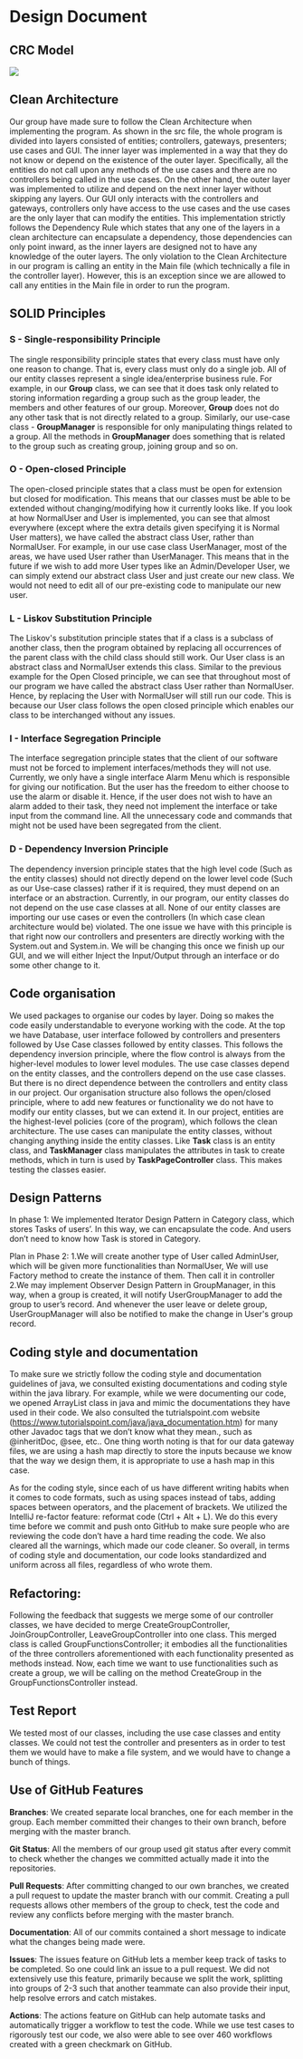 # Design Document


## CRC Model

![](https://github.com/CSC207-UofT/course-project-tbd/blob/9d53b51927695325d7e9261066477fc2cc88f960/CRC%20card%20(phase%201).png)

## Clean Architecture

Our group have made sure to follow the Clean Architecture when implementing the program.
As shown in the src file, the whole program is divided into layers consisted of entities;
controllers, gateways, presenters; use cases and GUI. The inner layer was implemented in
a way that they do not know or depend on the existence of the outer layer. Specifically,
all the entities do not call upon any methods of the use cases and there are no controllers
being called in the use cases. On the other hand, the outer layer was implemented to utilize
and depend on the next inner layer without skipping any layers. Our GUI only interacts with
the controllers and gateways, controllers only have access to the use cases and the use cases
are the only layer that can modify the entities. This implementation strictly follows the
Dependency Rule which states that any one of the layers in a clean architecture can encapsulate
a dependency, those dependencies can only point inward, as the inner layers are designed
not to have any knowledge of the outer layers. The only violation to the Clean Architecture
in our program is calling an entity in the Main file (which technically a file in the controller layer).
However, this is an exception since we are allowed to call any entities in the Main file in
order to run the program.

## SOLID Principles
### S - Single-responsibility Principle
The single responsibility principle states that every class must have only one reason to change.
That is, every class must only do a single job. All of our entity classes represent a single idea/enterprise business
rule. For example, in our **Group** class, we can see that it does task only related to storing information
regarding a group such as the group leader, the members and other features of our group. Moreover, **Group**
does not do any other task that is not directly related to a group. Similarly, our use-case class - **GroupManager**
is responsible for only manipulating things related to a group. All the methods in **GroupManager** does
something that is related to the group such as creating group, joining group and so on.
### O - Open-closed Principle
The open-closed principle states that a class must be open for extension but closed for modification. This means
that our classes must be able to be extended without changing/modifying how it currently looks like. If you look at how
NormalUser and User is implemented, you can see that almost everywhere
(except where the extra details given specifying it is Normal User matters), we have called the abstract class User,
rather than NormalUser. For example, in our use case class UserManager, most of the areas, we have used User rather than
UserManager. This means that in the future if we wish to add more User types like an Admin/Developer User, we can simply
extend our abstract class User and just create our new class. We would not need to edit all of our pre-existing code to
manipulate our new user.

### L - Liskov Substitution Principle
The Liskov's substitution principle states that if a class is a subclass of another class, then the program obtained by
replacing all occurrences of the parent class with the child class should still work.
Our User class is an abstract class and NormalUser extends this class. Similar to the previous example for the
Open Closed principle, we can see that throughout most of our program we have called the abstract class User rather than
NormalUser. Hence, by replacing the User with NormalUser will still run our code. This is because our User class follows
the open closed principle which enables our class to be interchanged without any issues.

### I - Interface Segregation Principle
The interface segregation principle states that the client of our software must not be forced to implement
interfaces/methods they will not use. Currently, we only have a single interface Alarm Menu which is responsible
for giving our notification. But the user has the freedom to either choose to use the alarm or disable it. Hence,
if the user does not wish to have an alarm added to their task, they need not implement the interface or take input
from the command line. All the unnecessary code and commands that might not be used have been segregated from the
client.

### D - Dependency Inversion Principle
The dependency inversion principle states that the high level code (Such as the entity classes) should not directly
depend on the lower level code (Such as our Use-case classes) rather if it is required, they must depend on an
interface or an abstraction. Currently, in our program, our entity classes do not depend on the use
case classes at all. None of our entity classes are importing our use cases or even the controllers
(In which case clean architecture would be) violated. The one issue we have with this principle is that right now our
controllers and presenters are directly working with the System.out and System.in. We will be changing this once we
finish up our GUI, and we will either Inject the Input/Output through an interface or do some other change to it.

## Code organisation
We used packages to organise our codes by layer. Doing so makes the code easily understandable to everyone working with
the code. At the top we have Database, user interface followed by controllers and presenters followed  by Use Case
classes followed by entity classes.
This follows the dependency inversion principle, where the flow control is always from the higher-level modules to
lower level modules. The use case classes depend on the entity classes, and the controllers depend on the use case
classes. But there is no direct dependence between the controllers and entity class in our project.
Our organisation structure also follows the open/closed principle, where to add new features or functionality we do not
have to modify our entity classes, but we can extend it.
In our project, entities are the highest-level policies  (core of the program), which follows the clean architecture.
The use cases can manipulate the entity classes, without changing anything inside the entity classes. Like **Task**
class is an entity class, and **TaskManager** class manipulates the attributes in task to create methods, which in turn
is used by **TaskPageController** class.  This makes testing the classes easier. 

## Design Patterns
In phase 1: We implemented Iterator Design Pattern in Category class, which stores Tasks of users’. In this way, we can
encapsulate the code. And users don’t need to know how Task is stored in Category.

Plan in Phase 2:
1.We will create another type of User called AdminUser, which will be given more functionalities than NormalUser,
We will use Factory method to create the instance of them. Then call it in controller
2.We may implement Observer Design Pattern in GroupManager, in this way, when a group is created, it will notify
UserGroupManager to add the group to user’s record. And whenever the user leave or delete group, UserGroupManager will
also be notified to make the change in User's group record.

## Coding style and documentation

To make sure we strictly follow the coding style and documentation guidelines of java, we consulted existing
documentations and coding style within the java library. For example, while we were documenting our code,
we opened ArrayList class in java and mimic the documentations they have used in their code. We also consulted
the tutrialspoint.com website (https://www.tutorialspoint.com/java/java_documentation.htm) for many other Javadoc
tags that we don’t know what they mean., such as @inheritDoc, @see, etc.. One thing worth noting is that for our
data gateway files, we are using a hash map directly to store the inputs because we know that the way we design them,
it is appropriate to use a hash map in this case.

As for the coding style, since each of us have different writing habits when it comes to code formats, such as
using spaces instead of tabs, adding spaces between operators, and the placement of brackets. We utilized the
IntelliJ re-factor feature: reformat code (Ctrl + Alt + L). We do this every time before we commit and push onto
GitHub to make sure people who are reviewing the code don’t have a hard time reading the code. We also cleared all
the warnings, which made our code cleaner. So overall, in terms of coding style and documentation, our code looks
standardized and uniform across all files, regardless of who wrote them.

## Refactoring:

Following the feedback that suggests we merge some of our controller classes, we have decided to merge
CreateGroupController, JoinGroupController, LeaveGroupController into one class. This merged class is called
GroupFunctionsController; it embodies all the functionalities of the three controllers aforementioned with each
functionality presented as methods instead. Now, each time we want to use functionalities such as create a group, we
will be calling on the method CreateGroup in the GroupFunctionsController instead.

## Test Report
We tested most of our classes, including the use case classes and entity classes. We could not test the controller and
presenters as in order to test them we would have to make a file system, and we would have to change a bunch of things.

## Use of GitHub Features
**Branches**: We created separate local branches, one for each member in the group. Each member committed their changes
to their own branch, before merging with the master branch.

**Git Status**: All the members of our group used git status after every commit to check whether the changes we 
committed actually made it into the repositories.

**Pull Requests**: After committing changed to our own branches, we created a pull request to update the master branch 
with our commit. Creating a pull requests allows other members of the group to check, test the code and review any 
conflicts before merging with the master branch.  

**Documentation**: All of our commits contained a short message to indicate what the changes being made were.

**Issues**: The issues feature on GitHub lets a member keep track of tasks to be completed. So one could link an issue 
to a pull request. We did not extensively use this feature, primarily because we split the work, splitting into groups 
of 2-3 such that another teammate can also provide their input, help resolve errors and catch mistakes.

**Actions**:  The actions feature on GitHub can help automate tasks and automatically trigger a workflow to test the 
code. While we use test cases to rigorously test our code, we also were able to see over 460 workflows created with a 
green checkmark on GitHub.
